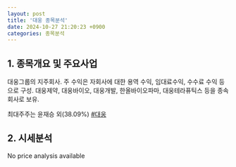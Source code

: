 ```yaml
---
layout: post
title: '대웅 종목분석'
date: 2024-10-27 21:20:23 +0900
categories: 종목분석
---
```


## 1. 종목개요 및 주요사업

대웅그룹의 지주회사. 주 수익은 자회사에 대한 용역 수익, 임대료수익, 수수료 수익 등으로 구성. 대웅제약, 대웅바이오, 대웅개발, 한올바이오파마, 대웅테라퓨틱스 등을 종속회사로 보유.

최대주주는 윤재승 외(38.09%)
[#대웅](#)

## 2. 시세분석

No price analysis available
